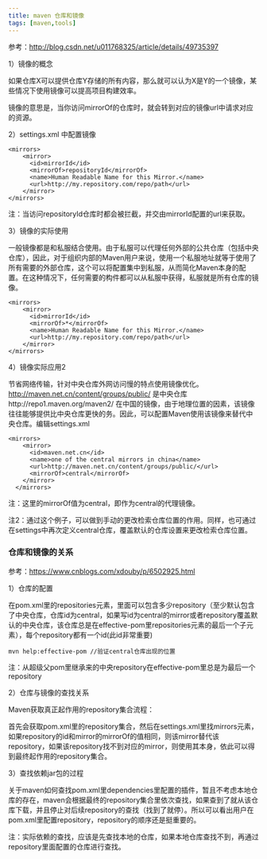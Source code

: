 ```yaml
---
title: maven 仓库和镜像
tags: [maven,tools]
---
```


参考：http://blog.csdn.net/u011768325/article/details/49735397

1）镜像的概念

如果仓库X可以提供仓库Y存储的所有内容，那么就可以认为X是Y的一个镜像，某些情况下使用镜像可以提高项目构建效率。

镜像的意思是，当你访问mirrorOf的仓库时，就会转到对应的镜像url中请求对应的资源。

2）settings.xml 中配置镜像

```
<mirrors>
    <mirror>
      <id>mirrorId</id>
      <mirrorOf>repositoryId</mirrorOf>
      <name>Human Readable Name for this Mirror.</name>
      <url>http://my.repository.com/repo/path</url>
    </mirror>
</mirrors>
```

注：当访问repositoryId仓库时都会被拦截，并交由mirrorId配置的url来获取。

3）镜像的实际使用

一般镜像都是和私服结合使用。由于私服可以代理任何外部的公共仓库（包括中央仓库），因此，对于组织内部的Maven用户来说，使用一个私服地址就等于使用了所有需要的外部仓库，这个可以将配置集中到私服，从而简化Maven本身的配置。在这种情况下，任何需要的构件都可以从私服中获得，私服就是所有仓库的镜像。

```
<mirrors>
    <mirror>
      <id>mirrorId</id>
      <mirrorOf>*</mirrorOf>
      <name>Human Readable Name for this Mirror.</name>
      <url>http://my.repository.com/repo/path</url>
    </mirror>
</mirrors>
```

4）镜像实际应用2

节省网络传输，针对中央仓库外网访问慢的特点使用镜像优化。http://maven.net.cn/content/groups/public/ 是中央仓库http://repo1.maven.org/maven2/ 在中国的镜像，由于地理位置的因素，该镜像往往能够提供比中央仓库更快的务。因此，可以配置Maven使用该镜像来替代中央仓库。编辑settings.xml

```
<mirrors>
    <mirror>
      <id>maven.net.cn</id>
      <name>one of the central mirrors in china</name>
      <url>http://maven.net.cn/content/groups/public/</url>
      <mirrorOf>central</mirrorOf>
    </mirror>
  </mirrors>
```

注：这里的mirrorOf值为central，即作为central的代理镜像。

注2：通过这个例子，可以做到手动的更改检索仓库位置的作用。同样，也可通过在settings中再次定义central仓库，覆盖默认的仓库设置来更改检索仓库位置。

### 仓库和镜像的关系

参考：https://www.cnblogs.com/xdouby/p/6502925.html

1）仓库的配置

在pom.xml里的repositories元素，里面可以包含多少repository（至少默认包含了中央仓库，仓库id为central，如果写id为central的mirror或者repository覆盖默认的中央仓库，该仓库总是在effective-pom里repositories元素的最后一个子元素），每个repository都有一个id(此id非常重要)

```
mvn help:effective-pom //验证central仓库出现的位置
```

注：从超级父pom里继承来的中央repository在effective-pom里总是为最后一个repository

2）仓库与镜像的查找关系

Maven获取真正起作用的repository集合流程：

首先会获取pom.xml里的repository集合，然后在settings.xml里找mirrors元素，如果repository的id和mirror的mirrorOf的值相同，则该mirror替代该repository，如果该repository找不到对应的mirror，则使用其本身，依此可以得到最终起作用的repository集合。

3）查找依赖jar包的过程

关于maven如何查找pom.xml里dependencies里配置的插件，暂且不考虑本地仓库的存在，maven会根据最终的repository集合里依次查找，如果查到了就从该仓库下载，并且停止对后续repository的查找（找到了就停）。所以可以看出用户在pom.xml里配置repository，repository的顺序还是挺重要的。

注：实际依赖的查找，应该是先查找本地的仓库，如果本地仓库查找不到，再通过repository里面配置的仓库进行查找。

